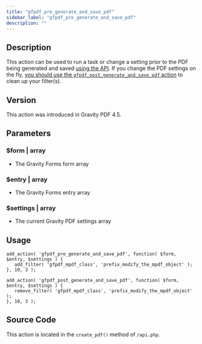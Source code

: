 ```yaml
---
title: "gfpdf_pre_generate_and_save_pdf"
sidebar_label: "gfpdf_pre_generate_and_save_pdf"
description: ""
---
```




## Description

This action can be used to run a task or change a setting prior to the PDF being generated and saved [using the API](../api/create_pdf.md). If you change the PDF settings on the fly, [you should use the `gfpdf_post_generate_and_save_pdf` action](gfpdf_post_generate_and_save_pdf.md) to clean up your filter(s).

## Version

This action was introduced in Gravity PDF 4.5.

## Parameters

### $form | array
*  The Gravity Forms form array

### $entry | array
*  The Gravity Forms entry array

### $settings | array
*  The current Gravity PDF settings array

## Usage

```
add_action( 'gfpdf_pre_generate_and_save_pdf', function( $form, $entry, $settings ) {
   add_filter( 'gfpdf_mpdf_class', 'prefix_modify_the_mpdf_object' );
}, 10, 3 );

add_action( 'gfpdf_post_generate_and_save_pdf', function( $form, $entry, $settings ) {
   remove_filter( 'gfpdf_mpdf_class', 'prefix_modify_the_mpdf_object' );
}, 10, 3 );
```

## Source Code

This action is located in the `create_pdf()` method of `/api.php`.
